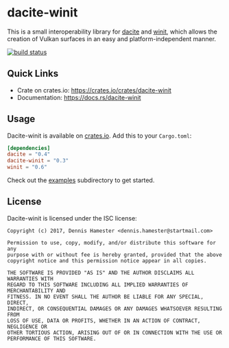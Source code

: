 # dacite-winit

This is a small interoperability library for [dacite] and [winit], which allows the creation of
Vulkan surfaces in an easy and platform-independent manner.

[dacite]: https://gitlab.com/dennis-hamester/dacite/tree/master/dacite
[winit]: https://github.com/tomaka/winit

[![build status](https://gitlab.com/dennis-hamester/dacite/badges/master/build.svg)](https://gitlab.com/dennis-hamester/dacite)

## Quick Links

 - Crate on crates.io: <https://crates.io/crates/dacite-winit>
 - Documentation: <https://docs.rs/dacite-winit>

## Usage

Dacite-winit is available on [crates.io]. Add this to your `Cargo.toml`:

```toml
[dependencies]
dacite = "0.4"
dacite-winit = "0.3"
winit = "0.6"
```

Check out the [examples] subdirectory to get started.

[crates.io]: https://crates.io/crates/dacite-winit
[examples]: https://gitlab.com/dennis-hamester/dacite/tree/master/examples

## License

Dacite-winit is licensed under the ISC license:

```
Copyright (c) 2017, Dennis Hamester <dennis.hamester@startmail.com>

Permission to use, copy, modify, and/or distribute this software for any
purpose with or without fee is hereby granted, provided that the above
copyright notice and this permission notice appear in all copies.

THE SOFTWARE IS PROVIDED "AS IS" AND THE AUTHOR DISCLAIMS ALL WARRANTIES WITH
REGARD TO THIS SOFTWARE INCLUDING ALL IMPLIED WARRANTIES OF MERCHANTABILITY AND
FITNESS. IN NO EVENT SHALL THE AUTHOR BE LIABLE FOR ANY SPECIAL, DIRECT,
INDIRECT, OR CONSEQUENTIAL DAMAGES OR ANY DAMAGES WHATSOEVER RESULTING FROM
LOSS OF USE, DATA OR PROFITS, WHETHER IN AN ACTION OF CONTRACT, NEGLIGENCE OR
OTHER TORTIOUS ACTION, ARISING OUT OF OR IN CONNECTION WITH THE USE OR
PERFORMANCE OF THIS SOFTWARE.
```
